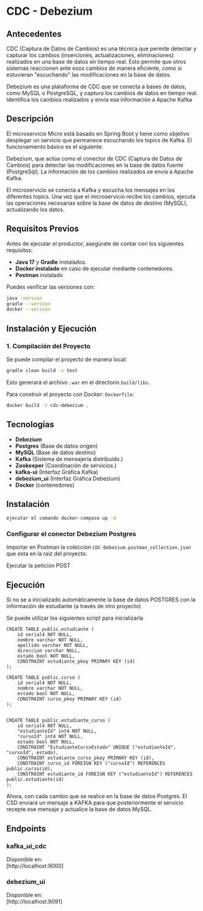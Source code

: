 # CDC - Debezium

## **Antecedentes**
CDC (Captura de Datos de Cambios) es una técnica que permite detectar y capturar los cambios (inserciones, actualizaciones, eliminaciones) realizados en una base de datos en tiempo real. Esto permite que otros sistemas reaccionen ante esos cambios de manera eficiente, como si estuvieran "escuchando" las modificaciones en la base de datos.

Debezium es una plataforma de CDC que se conecta a bases de datos, como MySQL o PostgreSQL, y captura los cambios de datos en tiempo real. Identifica los cambios realizados y envía esa información a Apache Kafka

## **Descripción**
El microservicio Micro está basado en Spring Boot y tiene como objetivo desplegar un servicio que permanece escuchando los topics de Kafka. El funcionamiento básico es el siguiente:

Debezium, que actúa como el conector de CDC (Captura de Datos de Cambios) para detectar las modificaciones en la base de datos fuente (PostgreSql). La información de los cambios realizados se envía a Apache Kafka.

El microservicio se conecta a Kafka y escucha los mensajes en los diferentes topics. Una vez que el microservicio recibe los cambios, ejecuta las operaciones necesarias sobre la base de datos de destino (MySQL), actualizando los datos.

## **Requisitos Previos**

Antes de ejecutar el productor, asegúrate de contar con los siguientes requisitos:

- **Java 17** y **Gradle** instalados.
- **Docker instalado** en caso de ejecutar mediante contenedores.
- **Postman** instalado

Puedes verificar las versiones con:
```sh
java -version
gradle --version
docker --version
```

## **Instalación y Ejecución**

### **1. Compilación del Proyecto**
Se puede compilar el proyecto de manera local:
```sh
gradle clean build -x test
```
Esto generará el archivo `.war` en el directorio `build/libs`.

Para construir el proyecto con Docker: `Dockerfile`:
```sh
docker build -t cdc-debezium .
```

## **Tecnologías**

- **Debezium**
- **Postgres** (Base de datos origen)
- **MySQL** (Base de datos destino)
- **Kafka** (Sistema de mensajería distribuido.)
- **Zookeeper** (Coordinación de servicios.)
- **kafka-ui** (Interfaz Gráfica Kafka)
- **debezium_ui** (Interfaz Gráfica Debezium)
- **Docker** (contenedores)


## **Instalación**

```sh
ejecutar el comando docker-compose up -d
```

### Configurar el conector Debezium Postgres

Importar en Postman la coleccion `CDC-Debezium.postman_collection.json` que esta en la raíz del proyecto:

Ejecutar la petición POST 


## **Ejecución**
Si no se a inicializado automáticamente la base de datos POSTGRES con la información de estudiante (a través de otro proyecto) 

Se puede utilizar los siguientes script para inicializarla
```
CREATE TABLE public.estudiante (
	id serial4 NOT NULL,
	nombre varchar NOT NULL,
	apellido varchar NOT NULL,
	direccion varchar NULL,
	estado bool NOT NULL,
	CONSTRAINT estudiante_pkey PRIMARY KEY (id)
);

CREATE TABLE public.curso (
	id serial4 NOT NULL,
	nombre varchar NOT NULL,
	estado bool NOT NULL,
	CONSTRAINT curso_pkey PRIMARY KEY (id)
);


CREATE TABLE public.estudiante_curso (
	id serial4 NOT NULL,
	"estudianteId" int4 NOT NULL,
	"cursoId" int4 NOT NULL,
	estado bool NOT NULL,
	CONSTRAINT "EstudianteCursoEstado" UNIQUE ("estudianteId", "cursoId", estado),
	CONSTRAINT estudiante_curso_pkey PRIMARY KEY (id),
	CONSTRAINT curso_id FOREIGN KEY ("cursoId") REFERENCES public.curso(id),
	CONSTRAINT estudiante_id FOREIGN KEY ("estudianteId") REFERENCES public.estudiante(id)
);
```

Ahora, con cada cambio que se realice en la base de datos Postgres. El CSD enviará un mensaje a KAFKA para que posteriormente el servicio recepte ese mensaje y actualice la base de datos MySQL.

## Endpoints

### kafka_ui_cdc

Disponible en:\
[http://localhost:9000]

### debezium_ui

Disponible en:\
[http://localhost:9091]
